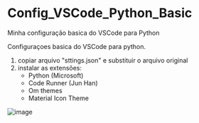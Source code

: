 # Config_VSCode_Python_Basic
Minha configuração basica do VSCode para Python

Configuraçoes basica do VSCode para python. 
1. copiar arquivo "sttings.json" e substituir o arquivo original
2. instalar as extensões:
	- Python (Microsoft)
	- Code Runner (Jun Han)
	- Om themes 
	- Material Icon Theme

![image](https://github.com/user-attachments/assets/ea6a736a-136a-49a1-8f33-63cbdf4c5704)
